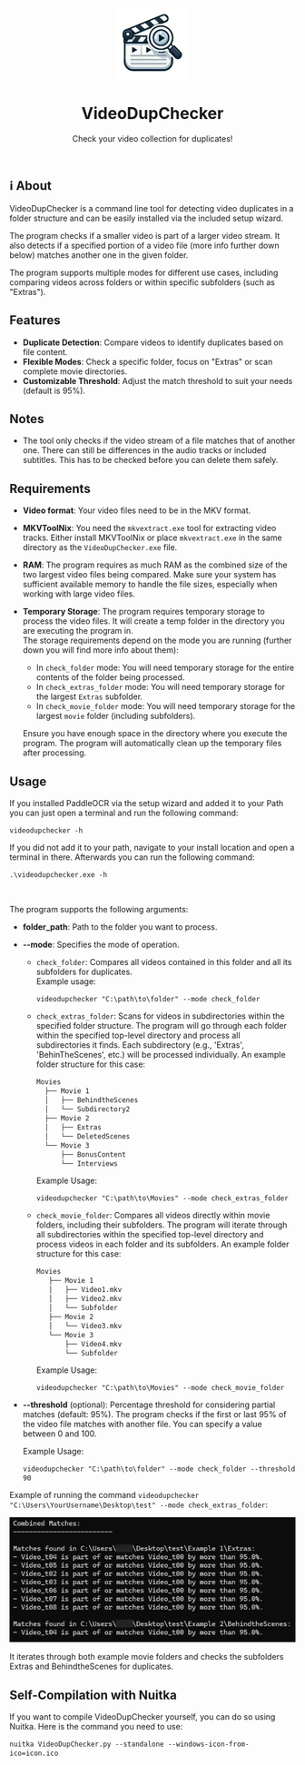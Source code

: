 <p align="center">
  <img src="https://github.com/timminator/VideoDupChecker/blob/main/icon.png" alt="VideoDupChecker Icon" width="128">
  <h1 align="center">VideoDupChecker</h1>
  <p align="center">
    Check your video collection for duplicates!
    <br />
  </p>
</p>

<br>

## ℹ About

VideoDupChecker is a command line tool for detecting video duplicates in a folder structure and can be easily installed via the included setup wizard.

The program checks if a smaller video is part of a larger video stream. It also detects if a specified portion of a video file (more info further down below) matches another one in the given folder.

The program supports multiple modes for different use cases, including comparing videos across folders or within specific subfolders (such as "Extras").

## Features
- **Duplicate Detection**: Compare videos to identify duplicates based on file content.
- **Flexible Modes**: Check a specific folder, focus on "Extras" or scan complete movie directories.
- **Customizable Threshold**: Adjust the match threshold to suit your needs (default is 95%).  
  
## Notes
- The tool only checks if the video stream of a file matches that of another one. There can still be differences in the audio tracks or included subtitles. This has to be checked before you can delete them safely.

## Requirements

- **Video format**: Your video files need to be in the MKV format.

- **MKVToolNix**: You need the `mkvextract.exe` tool for extracting video tracks. Either install MKVToolNix or place `mkvextract.exe` in the same directory as the `VideoDupChecker.exe` file.

- **RAM**: The program requires as much RAM as the combined size of the two largest video files being compared. Make sure your system has sufficient available memory to handle the file sizes, especially when working with large video files.

- **Temporary Storage**: The program requires temporary storage to process the video files. It will create a temp folder in the directory you are executing the program in.  
The storage requirements depend on the mode you are running (further down you will find more info about them):
  - In `check_folder` mode: You will need temporary storage for the entire contents of the folder being processed.
  - In `check_extras_folder` mode: You will need temporary storage for the largest `Extras` subfolder.
  - In `check_movie_folder` mode: You will need temporary storage for the largest `movie` folder (including subfolders).
  
  Ensure you have enough space in the directory where you execute the program. The program will automatically clean up the temporary files after processing.


## Usage

If you installed PaddleOCR via the setup wizard and added it to your Path you can just open a terminal and run the following command:  
  
```
videodupchecker -h
```

If you did not add it to your path, navigate to your install location and open a terminal in there. Afterwards you can run the following command:

```
.\videodupchecker.exe -h
```

<br/>

The program supports the following arguments:

- **folder_path**: Path to the folder you want to process.
- **--mode**: Specifies the mode of operation.
  - `check_folder`: Compares all videos contained in this folder and all its subfolders for duplicates.  
    Example usage:  
    ```
    videodupchecker "C:\path\to\folder" --mode check_folder
    ``` 
  - `check_extras_folder`: Scans for videos in subdirectories within the specified folder structure. 
    The program will go through each folder within the specified top-level directory and process all 
    subdirectories it finds.
    Each subdirectory (e.g., 'Extras', 'BehinTheScenes', etc.) will be processed individually.
    An example folder structure for this case:
    
        Movies
          ├── Movie 1
          │   ├── BehindtheScenes
          │   └── Subdirectory2
          ├── Movie 2
          │   ├── Extras
          │   └── DeletedScenes
          └── Movie 3
              ├── BonusContent
              └── Interviews
    Example Usage:
    ```
    videodupchecker "C:\path\to\Movies" --mode check_extras_folder
    ```  
  - `check_movie_folder`:  Compares all videos directly within movie folders, including their subfolders.
    The program will iterate through all subdirectories within the specified top-level
    directory and process videos in each folder and its subfolders.
    An example folder structure for this case:

        Movies
           ├── Movie 1
           │   ├── Video1.mkv
           │   ├── Video2.mkv
           │   └── Subfolder
           ├── Movie 2
           │   └── Video3.mkv
           └── Movie 3
               ├── Video4.mkv
               └── Subfolder
    Example Usage:
    ```
    videodupchecker "C:\path\to\Movies" --mode check_movie_folder
    ```  
- **--threshold** (optional): Percentage threshold for considering partial matches (default: 95%). The         program checks if the first or last 95% of the video file matches with another file. You can specify a       value between 0 and 100.

  Example Usage:
  ```
  videodupchecker "C:\path\to\folder" --mode check_folder --threshold 90
  ```

Example of running the command `videodupchecker "C:\Users\YourUsername\Desktop\test" --mode check_extras_folder`:  

<p align="center">
  <img src="https://github.com/timminator/VideoDupChecker/blob/main/example.png" alt="Example VideoDupChecker">

It iterates through both example movie folders and checks the subfolders Extras and BehindtheScenes for duplicates.

## Self-Compilation with Nuitka

If you want to compile VideoDupChecker yourself, you can do so using Nuitka. Here is the command you need to use:
```
nuitka VideoDupChecker.py --standalone --windows-icon-from-ico=icon.ico
```
